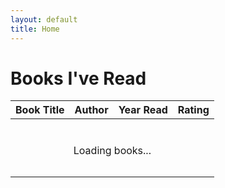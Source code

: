 ```yaml
---
layout: default
title: Home
---
```

 
 <div id="header-placeholder"></div>

  <main class="container">
    <h1>Books I've Read</h1>
    <table id="books-table" class="table">
      <thead>
        <tr>
          <th>Book Title</th>
          <th>Author</th>
          <th>Year Read</th>
          <th>Rating</th>
        </tr>
      </thead>
      <tbody id="books-body">
        <tr id="loading-row">
          <td colspan="4" style="text-align: center; padding: 2rem;">
            <div class="spinner-border text-primary" role="status"></div>
            <div style="margin-top: 0.5rem;">Loading books...</div>
          </td>
        </tr>
      </tbody>
    </table>
  </main>

  <script>
    const sheetId = '1fF7P_rtLpgdr6LadFXJ3ZhjvNVw3TCBHnHi0q4XEx9I';
    const logRange = 'Log!A2:G';

    async function fetchSheetData(range) {
      const url = `https://sheets.googleapis.com/v4/spreadsheets/${sheetId}/values/${range}?key=AIzaSyCFcup6gSBuwCFuwNKF-gIkrK2f_6nfD0g`;
      const response = await fetch(url);
      const data = await response.json();
      return data.values || [];
    }

    function buildBookUrl(title) {
      return `book.html?title=${encodeURIComponent(title)}`;
    }

   function renderBooksTable(data) {
     const tbody = document.querySelector("#books-body");

     // Remove loading row
     const loadingRow = document.getElementById("loading-row");
     if (loadingRow) loadingRow.remove();

     // Sort by date read descending
     data.sort((a, b) => {
       const dateA = new Date(a[3] || '1900-01-01');
       const dateB = new Date(b[3] || '1900-01-01');
       return dateB - dateA;
     });

     const today = new Date();

     data.forEach(row => {
       const title = row[0] || "Unknown Title";
       const author = row[1] || "Unknown Author";
       const dateRead = row[3];
       const year = row[5] || "";
       const rating = row[6] || "";

       let isNew = false;
       if (dateRead) {
         const readDate = new Date(dateRead);
         const timeDiff = today - readDate;
         const daysDiff = timeDiff / (1000 * 60 * 60 * 24);
         isNew = daysDiff <= 5 && daysDiff >= 0;
       }

       const tr = document.createElement("tr");
       tr.innerHTML = `
         <td>
           <a href="${buildBookUrl(title)}">${title}</a>
           ${isNew ? '<span style="color:red; font-weight:bold; margin-left:6px;">🆕 New!</span>' : ''}
         </td>
         <td>${author}</td>
         <td>${year}</td>
         <td>${rating}</td>
       `;
       tbody.appendChild(tr);
     });

     // Initialize DataTables after rendering
    $('#books-table').DataTable({
      paging: true,
      searching: true,
      ordering: true,
      order: [], // Don't override your custom JS sort
      language: {
        searchPlaceholder: "Search books...",
        search: ""
      },
      dom: 'ftlip' // Move the length dropdown to the bottom
    });
   }

    fetchSheetData(logRange).then(renderBooksTable);
  </script>

 <script>
  fetch("header.html")
    .then(response => response.text())
    .then(data => {
      document.getElementById("header-placeholder").innerHTML = data;

      // ✅ Run this *after* header.html is injected
      if (location.hostname === "localhost" || location.hostname === "127.0.0.1") {
        const header = document.querySelector("header");
        if (header) {
          header.classList.add("dev");
        }
      }
    });
</script>

  <!-- jQuery (required for DataTables) -->
  <script src="https://code.jquery.com/jquery-3.7.0.min.js"></script>

  <!-- DataTables JS -->
  <script src="https://cdn.datatables.net/1.13.6/js/jquery.dataTables.min.js"></script>
  <script src="https://cdn.datatables.net/1.13.6/js/dataTables.bootstrap5.min.js"></script>

  <div id="footer-placeholder"></div>
  <script>
    fetch("footer.html")
      .then(response => response.text())
      .then(data => {
        document.getElementById("footer-placeholder").innerHTML = data;
      });
  </script>
